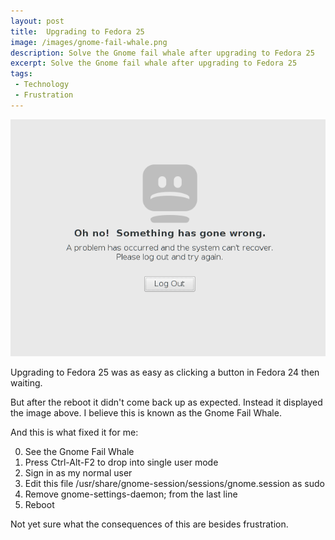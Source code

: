 ```yaml
---
layout: post
title:  Upgrading to Fedora 25
image: /images/gnome-fail-whale.png
description: Solve the Gnome fail whale after upgrading to Fedora 25
excerpt: Solve the Gnome fail whale after upgrading to Fedora 25
tags:
 - Technology
 - Frustration
---
```


![Gnome fail whale](/images/gnome-fail-whale.png "Gnome fail whale")

Upgrading to Fedora 25 was as easy as clicking a button in Fedora 24 then waiting.

But after the reboot it didn't come back up as expected. Instead it displayed the image above. I believe this is known as the Gnome Fail Whale.

And this is what fixed it for me:

0. See the Gnome Fail Whale
1. Press Ctrl-Alt-F2 to drop into single user mode
2. Sign in as my normal user
3. Edit this file /usr/share/gnome-session/sessions/gnome.session as sudo
4. Remove gnome-settings-daemon; from the last line
5. Reboot

Not yet sure what the consequences of this are besides frustration.
